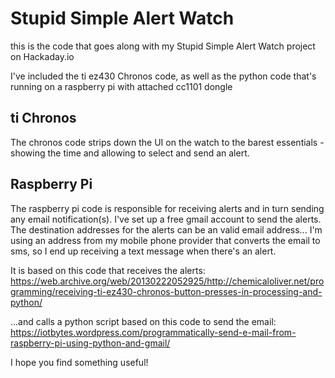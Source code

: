 # Stupid Simple Alert Watch

this is the code that goes along with my Stupid Simple Alert Watch project on Hackaday.io

I've included the ti ez430 Chronos code, as well as the python code that's running on a raspberry pi with attached cc1101 dongle

## ti Chronos
The chronos code strips down the UI on the watch to the barest essentials - showing the time and allowing to select and send an alert. 

## Raspberry Pi
The raspberry pi code is responsible for receiving alerts and in turn sending any email notification(s).  I've set up a free gmail account to send the alerts.  The destination addresses for the alerts can be an valid email address... I'm using an address from my mobile phone provider that converts the email to sms, so I end up receiving a text message when there's an alert.

It is based on this code that receives the alerts:
https://web.archive.org/web/20130222052925/http://chemicaloliver.net/programming/receiving-ti-ez430-chronos-button-presses-in-processing-and-python/

...and calls a python script based on this code to send the email:
https://iotbytes.wordpress.com/programmatically-send-e-mail-from-raspberry-pi-using-python-and-gmail/

I hope you find something useful!
